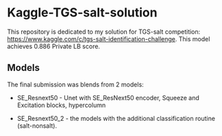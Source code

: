 # Kaggle-TGS-salt-solution
This repository is dedicated to my solution for TGS-salt competition: https://www.kaggle.com/c/tgs-salt-identification-challenge. 
This model achieves 0.886 Private LB score.

## Models
The final submission was blends from 2 models: 
 
 - SE_Resnext50 - Unet with SE_ResNext50 encoder, Squeeze and Excitation blocks, hypercolumn
 
 - SE_Resnext50_2 - the models with the additional classification routine (salt-nonsalt).
    
       
    

      
 
      
      
    

